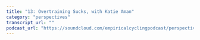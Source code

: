 ```yaml
---
title: "13: Overtraining Sucks, with Katie Aman"
category: "perspectives"
transcript_url: ""
podcast_url: "https://soundcloud.com/empiricalcyclingpodcast/perspectives-13-overtraining-sucks-with-katie-aman"
---
```

